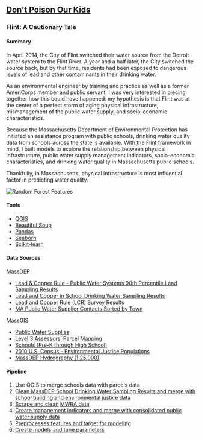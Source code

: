 ## [Don't Poison Our Kids](https://github.com/emw1687/metis_projects/blob/master/03_mcnulty/presentation.pdf)
### Flint: A Cautionary Tale

#### Summary
In April 2014, the City of Flint switched their water source from the Detroit water system to the Flint River. A year and a half later, the City switched the source back, but by that time, residents had been exposed to dangerous levels of lead and other contaminants in their drinking water.

As an environmental engineer by training and practice as well as a former AmeriCorps member and public servant, I was very interested in piecing together how this could have happened: my hypothesis is that Flint was at the center of a perfect storm of aging physical infrastructure, mismanagement of the public water supply, and socio-economic characteristics.

Because the Massachusetts Department of Environmental Protection has initiated an assistance program with public schools, drinking water quality data from schools across the state is available. With the Flint framework in mind, I built models to explore the relationship between physical infrastructure, public water supply management indicators, socio-economic characteristics, and drinking water quality in Massachusetts public schools.

Thankfully, in Massachusetts, physical infrastructure is most influential factor in predicting water quality.

![Random Forest Features](https://emw1687.github.io/images/rf_features.png?raw=true)

#### Tools
* [QGIS](http://www.qgis.org/en/site/)
* [Beautiful Soup](https://www.crummy.com/software/BeautifulSoup/)
* [Pandas](http://pandas.pydata.org/)
* [Seaborn](http://seaborn.pydata.org/index.html)
* [Scikit-learn](http://scikit-learn.org/stable/)

#### Data Sources
[MassDEP](http://www.mass.gov/eea/agencies/massdep/)
* [Lead & Copper Rule - Public Water Systems 90th Percentile Lead Sampling Results](http://www.mass.gov/eea/agencies/massdep/water/drinking/public-water-systems-lead-90th-lead-sampling-results.html)
* [Lead and Copper in School Drinking Water Sampling Results](http://www.mass.gov/eea/agencies/massdep/water/drinking/lead-and-copper-in-school-drinking-water-sampling-results.html)
* [Lead and Copper Rule (LCR) Survey Results](http://www.mass.gov/eea/agencies/massdep/water/drinking/lead-in-drinking-water.html)
* [MA Public Water Supplier Contacts Sorted by Town](http://www.mass.gov/eea/agencies/massdep/water/drinking/public-water-systems-lead-90th-lead-sampling-results.html)

[MassGIS](http://www.mass.gov/anf/research-and-tech/it-serv-and-support/application-serv/office-of-geographic-information-massgis/)
* [Public Water Supplies](http://www.mass.gov/anf/research-and-tech/it-serv-and-support/application-serv/office-of-geographic-information-massgis/datalayers/pws.html)
* [Level 3 Assessors’ Parcel Mapping](http://www.mass.gov/anf/research-and-tech/it-serv-and-support/application-serv/office-of-geographic-information-massgis/datalayers/l3parcels.html)
* [Schools (Pre-K through High School)](http://www.mass.gov/anf/research-and-tech/it-serv-and-support/application-serv/office-of-geographic-information-massgis/datalayers/schools.html)
* [2010 U.S. Census - Environmental Justice Populations](http://www.mass.gov/anf/research-and-tech/it-serv-and-support/application-serv/office-of-geographic-information-massgis/datalayers/cen2010ej.html)
* [MassDEP Hydrography (1:25,000)](http://www.mass.gov/anf/research-and-tech/it-serv-and-support/application-serv/office-of-geographic-information-massgis/datalayers/hd.html)

#### Pipeline
1. Use QGIS to merge schools data with parcels data
2. [Clean MassDEP School Drinking Water Sampling Results and merge with school building and environmental justice data](https://github.com/emw1687/metis_projects/blob/master/mcnulty/notebooks/01_MassDEP_School_Sampling_cleaning.ipynb)
3. [Scrape and clean](https://github.com/emw1687/metis_projects/blob/master/mcnulty/notebooks/02_MWRA_scraping_and_cleaning.ipynb) [MWRA data](http://www.mwra.state.ma.us/02org/html/whatis.htm)
4. [Create management indicators and merge with consolidated public water supply data](https://github.com/emw1687/metis_projects/blob/master/mcnulty/notebooks/03_PWS_Cleaning.ipynb)
5. [Preprocesses features and target for modeling](https://github.com/emw1687/metis_projects/blob/master/mcnulty/notebooks/04_Make_features_target.ipynb)
6. [Create models and tune parameters](https://github.com/emw1687/metis_projects/blob/master/mcnulty/notebooks/05_MassDEP_School_Sampling_models.ipynb)
